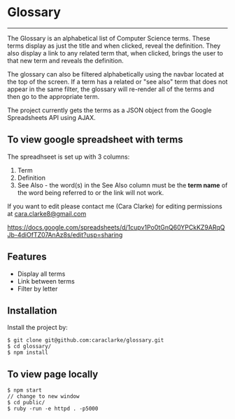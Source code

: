 # Glossary
---

The Glossary is an alphabetical list of Computer Science terms. These terms display as just the title and when clicked, reveal the definition. They also display a link to any related term that, when clicked, brings the user to that new term and reveals the definition.

The glossary can also be filtered alphabetically using the navbar located at the top of the screen. If a term has a related or "see also" term that does not appear in the same filter, the glossary will re-render all of the terms and then go to the appropriate term.

The project currently gets the terms as a JSON object from the Google Spreadsheets API using AJAX.

## To view google spreadsheet with terms

The spreadhseet is set up with 3 columns:

1. Term
2. Definition
3. See Also - the word(s) in the See Also column must be the **term name** of the word being referred to or the link will not work.

If you want to edit please contact me (Cara Clarke) for editing permissions at cara.clarke8@gmail.com

https://docs.google.com/spreadsheets/d/1cupv1Po0tGnQ60YPCkKZ9ARqQJb-4diOfTZ07AnAz8s/edit?usp=sharing

## Features

- Display all terms
- Link between terms
- Filter by letter

## Installation

Install the project by:

```
$ git clone git@github.com:caraclarke/glossary.git
$ cd glossary/
$ npm install

```

## To view page locally

```
$ npm start
// change to new window
$ cd public/
$ ruby -run -e httpd . -p5000

```
